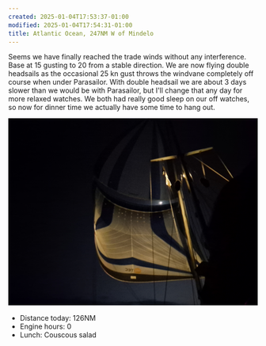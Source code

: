 ```yaml
---
created: 2025-01-04T17:53:37-01:00
modified: 2025-01-04T17:54:31-01:00
title: Atlantic Ocean, 247NM W of Mindelo
---
```


Seems we have finally reached the trade winds without any interference.  Base at 15 gusting to 20 from a stable direction. We are now flying double headsails as the occasional 25 kn gust throws the windvane completely off course when under Parasailor. With double headsail we are about 3 days slower than we would be with Parasailor, but I'll change that any day for more relaxed watches. We both had really good sleep on our off watches, so now for dinner time we actually have some time to hang out.

![Image](../2025/8e4c35c4ec8e0f8ca99aaddcac940274.jpg) 

* Distance today: 126NM
* Engine hours: 0
* Lunch: Couscous salad
